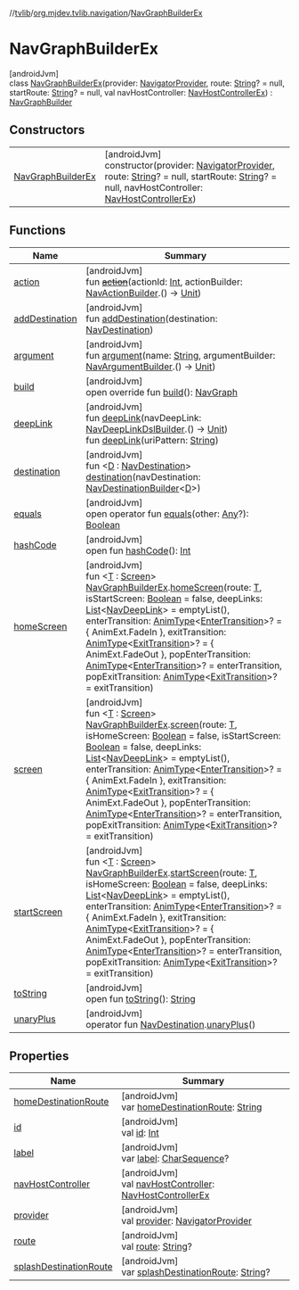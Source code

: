 //[tvlib](../../../index.md)/[org.mjdev.tvlib.navigation](../index.md)/[NavGraphBuilderEx](index.md)

# NavGraphBuilderEx

[androidJvm]\
class [NavGraphBuilderEx](index.md)(provider: [NavigatorProvider](https://developer.android.com/reference/kotlin/androidx/navigation/NavigatorProvider.html), route: [String](https://kotlinlang.org/api/latest/jvm/stdlib/kotlin/-string/index.html)? = null, startRoute: [String](https://kotlinlang.org/api/latest/jvm/stdlib/kotlin/-string/index.html)? = null, val navHostController: [NavHostControllerEx](../-nav-host-controller-ex/index.md)) : [NavGraphBuilder](https://developer.android.com/reference/kotlin/androidx/navigation/NavGraphBuilder.html)

## Constructors

| | |
|---|---|
| [NavGraphBuilderEx](-nav-graph-builder-ex.md) | [androidJvm]<br>constructor(provider: [NavigatorProvider](https://developer.android.com/reference/kotlin/androidx/navigation/NavigatorProvider.html), route: [String](https://kotlinlang.org/api/latest/jvm/stdlib/kotlin/-string/index.html)? = null, startRoute: [String](https://kotlinlang.org/api/latest/jvm/stdlib/kotlin/-string/index.html)? = null, navHostController: [NavHostControllerEx](../-nav-host-controller-ex/index.md)) |

## Functions

| Name | Summary |
|---|---|
| [action](index.md#-1754249251%2FFunctions%2F-1596939238) | [androidJvm]<br>fun [~~action~~](index.md#-1754249251%2FFunctions%2F-1596939238)(actionId: [Int](https://kotlinlang.org/api/latest/jvm/stdlib/kotlin/-int/index.html), actionBuilder: [NavActionBuilder](https://developer.android.com/reference/kotlin/androidx/navigation/NavActionBuilder.html).() -&gt; [Unit](https://kotlinlang.org/api/latest/jvm/stdlib/kotlin/-unit/index.html)) |
| [addDestination](index.md#2018986491%2FFunctions%2F-1596939238) | [androidJvm]<br>fun [addDestination](index.md#2018986491%2FFunctions%2F-1596939238)(destination: [NavDestination](https://developer.android.com/reference/kotlin/androidx/navigation/NavDestination.html)) |
| [argument](index.md#-438696563%2FFunctions%2F-1596939238) | [androidJvm]<br>fun [argument](index.md#-438696563%2FFunctions%2F-1596939238)(name: [String](https://kotlinlang.org/api/latest/jvm/stdlib/kotlin/-string/index.html), argumentBuilder: [NavArgumentBuilder](https://developer.android.com/reference/kotlin/androidx/navigation/NavArgumentBuilder.html).() -&gt; [Unit](https://kotlinlang.org/api/latest/jvm/stdlib/kotlin/-unit/index.html)) |
| [build](build.md) | [androidJvm]<br>open override fun [build](build.md)(): [NavGraph](https://developer.android.com/reference/kotlin/androidx/navigation/NavGraph.html) |
| [deepLink](index.md#-1156471893%2FFunctions%2F-1596939238) | [androidJvm]<br>fun [deepLink](index.md#-1156471893%2FFunctions%2F-1596939238)(navDeepLink: [NavDeepLinkDslBuilder](https://developer.android.com/reference/kotlin/androidx/navigation/NavDeepLinkDslBuilder.html).() -&gt; [Unit](https://kotlinlang.org/api/latest/jvm/stdlib/kotlin/-unit/index.html))<br>fun [deepLink](index.md#-150036510%2FFunctions%2F-1596939238)(uriPattern: [String](https://kotlinlang.org/api/latest/jvm/stdlib/kotlin/-string/index.html)) |
| [destination](index.md#-1004337867%2FFunctions%2F-1596939238) | [androidJvm]<br>fun &lt;[D](index.md#-1004337867%2FFunctions%2F-1596939238) : [NavDestination](https://developer.android.com/reference/kotlin/androidx/navigation/NavDestination.html)&gt; [destination](index.md#-1004337867%2FFunctions%2F-1596939238)(navDestination: [NavDestinationBuilder](https://developer.android.com/reference/kotlin/androidx/navigation/NavDestinationBuilder.html)&lt;[D](index.md#-1004337867%2FFunctions%2F-1596939238)&gt;) |
| [equals](../../org.mjdev.tvlib.webscrapper.select/-element-not-found-exception/index.md#585090901%2FFunctions%2F-1596939238) | [androidJvm]<br>open operator fun [equals](../../org.mjdev.tvlib.webscrapper.select/-element-not-found-exception/index.md#585090901%2FFunctions%2F-1596939238)(other: [Any](https://kotlinlang.org/api/latest/jvm/stdlib/kotlin/-any/index.html)?): [Boolean](https://kotlinlang.org/api/latest/jvm/stdlib/kotlin/-boolean/index.html) |
| [hashCode](../../org.mjdev.tvlib.webscrapper.select/-element-not-found-exception/index.md#1794629105%2FFunctions%2F-1596939238) | [androidJvm]<br>open fun [hashCode](../../org.mjdev.tvlib.webscrapper.select/-element-not-found-exception/index.md#1794629105%2FFunctions%2F-1596939238)(): [Int](https://kotlinlang.org/api/latest/jvm/stdlib/kotlin/-int/index.html) |
| [homeScreen](../../org.mjdev.tvlib.extensions/-nav-graph-builder-ext/home-screen.md) | [androidJvm]<br>fun &lt;[T](../../org.mjdev.tvlib.extensions/-nav-graph-builder-ext/home-screen.md) : [Screen](../../org.mjdev.tvlib.screen/-screen/index.md)&gt; [NavGraphBuilderEx](index.md).[homeScreen](../../org.mjdev.tvlib.extensions/-nav-graph-builder-ext/home-screen.md)(route: [T](../../org.mjdev.tvlib.extensions/-nav-graph-builder-ext/home-screen.md), isStartScreen: [Boolean](https://kotlinlang.org/api/latest/jvm/stdlib/kotlin/-boolean/index.html) = false, deepLinks: [List](https://kotlinlang.org/api/latest/jvm/stdlib/kotlin.collections/-list/index.html)&lt;[NavDeepLink](https://developer.android.com/reference/kotlin/androidx/navigation/NavDeepLink.html)&gt; = emptyList(), enterTransition: [AnimType](../../org.mjdev.tvlib.extensions/index.md#1759378358%2FClasslikes%2F-1596939238)&lt;[EnterTransition](https://developer.android.com/reference/kotlin/androidx/compose/animation/EnterTransition.html)&gt;? = { AnimExt.FadeIn }, exitTransition: [AnimType](../../org.mjdev.tvlib.extensions/index.md#1759378358%2FClasslikes%2F-1596939238)&lt;[ExitTransition](https://developer.android.com/reference/kotlin/androidx/compose/animation/ExitTransition.html)&gt;? = { AnimExt.FadeOut }, popEnterTransition: [AnimType](../../org.mjdev.tvlib.extensions/index.md#1759378358%2FClasslikes%2F-1596939238)&lt;[EnterTransition](https://developer.android.com/reference/kotlin/androidx/compose/animation/EnterTransition.html)&gt;? = enterTransition, popExitTransition: [AnimType](../../org.mjdev.tvlib.extensions/index.md#1759378358%2FClasslikes%2F-1596939238)&lt;[ExitTransition](https://developer.android.com/reference/kotlin/androidx/compose/animation/ExitTransition.html)&gt;? = exitTransition) |
| [screen](../../org.mjdev.tvlib.extensions/-nav-graph-builder-ext/screen.md) | [androidJvm]<br>fun &lt;[T](../../org.mjdev.tvlib.extensions/-nav-graph-builder-ext/screen.md) : [Screen](../../org.mjdev.tvlib.screen/-screen/index.md)&gt; [NavGraphBuilderEx](index.md).[screen](../../org.mjdev.tvlib.extensions/-nav-graph-builder-ext/screen.md)(route: [T](../../org.mjdev.tvlib.extensions/-nav-graph-builder-ext/screen.md), isHomeScreen: [Boolean](https://kotlinlang.org/api/latest/jvm/stdlib/kotlin/-boolean/index.html) = false, isStartScreen: [Boolean](https://kotlinlang.org/api/latest/jvm/stdlib/kotlin/-boolean/index.html) = false, deepLinks: [List](https://kotlinlang.org/api/latest/jvm/stdlib/kotlin.collections/-list/index.html)&lt;[NavDeepLink](https://developer.android.com/reference/kotlin/androidx/navigation/NavDeepLink.html)&gt; = emptyList(), enterTransition: [AnimType](../../org.mjdev.tvlib.extensions/index.md#1759378358%2FClasslikes%2F-1596939238)&lt;[EnterTransition](https://developer.android.com/reference/kotlin/androidx/compose/animation/EnterTransition.html)&gt;? = { AnimExt.FadeIn }, exitTransition: [AnimType](../../org.mjdev.tvlib.extensions/index.md#1759378358%2FClasslikes%2F-1596939238)&lt;[ExitTransition](https://developer.android.com/reference/kotlin/androidx/compose/animation/ExitTransition.html)&gt;? = { AnimExt.FadeOut }, popEnterTransition: [AnimType](../../org.mjdev.tvlib.extensions/index.md#1759378358%2FClasslikes%2F-1596939238)&lt;[EnterTransition](https://developer.android.com/reference/kotlin/androidx/compose/animation/EnterTransition.html)&gt;? = enterTransition, popExitTransition: [AnimType](../../org.mjdev.tvlib.extensions/index.md#1759378358%2FClasslikes%2F-1596939238)&lt;[ExitTransition](https://developer.android.com/reference/kotlin/androidx/compose/animation/ExitTransition.html)&gt;? = exitTransition) |
| [startScreen](../../org.mjdev.tvlib.extensions/-nav-graph-builder-ext/start-screen.md) | [androidJvm]<br>fun &lt;[T](../../org.mjdev.tvlib.extensions/-nav-graph-builder-ext/start-screen.md) : [Screen](../../org.mjdev.tvlib.screen/-screen/index.md)&gt; [NavGraphBuilderEx](index.md).[startScreen](../../org.mjdev.tvlib.extensions/-nav-graph-builder-ext/start-screen.md)(route: [T](../../org.mjdev.tvlib.extensions/-nav-graph-builder-ext/start-screen.md), isHomeScreen: [Boolean](https://kotlinlang.org/api/latest/jvm/stdlib/kotlin/-boolean/index.html) = false, deepLinks: [List](https://kotlinlang.org/api/latest/jvm/stdlib/kotlin.collections/-list/index.html)&lt;[NavDeepLink](https://developer.android.com/reference/kotlin/androidx/navigation/NavDeepLink.html)&gt; = emptyList(), enterTransition: [AnimType](../../org.mjdev.tvlib.extensions/index.md#1759378358%2FClasslikes%2F-1596939238)&lt;[EnterTransition](https://developer.android.com/reference/kotlin/androidx/compose/animation/EnterTransition.html)&gt;? = { AnimExt.FadeIn }, exitTransition: [AnimType](../../org.mjdev.tvlib.extensions/index.md#1759378358%2FClasslikes%2F-1596939238)&lt;[ExitTransition](https://developer.android.com/reference/kotlin/androidx/compose/animation/ExitTransition.html)&gt;? = { AnimExt.FadeOut }, popEnterTransition: [AnimType](../../org.mjdev.tvlib.extensions/index.md#1759378358%2FClasslikes%2F-1596939238)&lt;[EnterTransition](https://developer.android.com/reference/kotlin/androidx/compose/animation/EnterTransition.html)&gt;? = enterTransition, popExitTransition: [AnimType](../../org.mjdev.tvlib.extensions/index.md#1759378358%2FClasslikes%2F-1596939238)&lt;[ExitTransition](https://developer.android.com/reference/kotlin/androidx/compose/animation/ExitTransition.html)&gt;? = exitTransition) |
| [toString](../../org.mjdev.tvlib.webscrapper.select/-element-not-found-exception/index.md#1616463040%2FFunctions%2F-1596939238) | [androidJvm]<br>open fun [toString](../../org.mjdev.tvlib.webscrapper.select/-element-not-found-exception/index.md#1616463040%2FFunctions%2F-1596939238)(): [String](https://kotlinlang.org/api/latest/jvm/stdlib/kotlin/-string/index.html) |
| [unaryPlus](index.md#-837558775%2FExtensions%2F-1596939238) | [androidJvm]<br>operator fun [NavDestination](https://developer.android.com/reference/kotlin/androidx/navigation/NavDestination.html).[unaryPlus](index.md#-837558775%2FExtensions%2F-1596939238)() |

## Properties

| Name | Summary |
|---|---|
| [homeDestinationRoute](home-destination-route.md) | [androidJvm]<br>var [homeDestinationRoute](home-destination-route.md): [String](https://kotlinlang.org/api/latest/jvm/stdlib/kotlin/-string/index.html) |
| [id](index.md#-1474937811%2FProperties%2F-1596939238) | [androidJvm]<br>val [id](index.md#-1474937811%2FProperties%2F-1596939238): [Int](https://kotlinlang.org/api/latest/jvm/stdlib/kotlin/-int/index.html) |
| [label](index.md#-353711554%2FProperties%2F-1596939238) | [androidJvm]<br>var [label](index.md#-353711554%2FProperties%2F-1596939238): [CharSequence](https://kotlinlang.org/api/latest/jvm/stdlib/kotlin/-char-sequence/index.html)? |
| [navHostController](nav-host-controller.md) | [androidJvm]<br>val [navHostController](nav-host-controller.md): [NavHostControllerEx](../-nav-host-controller-ex/index.md) |
| [provider](index.md#1416870999%2FProperties%2F-1596939238) | [androidJvm]<br>val [provider](index.md#1416870999%2FProperties%2F-1596939238): [NavigatorProvider](https://developer.android.com/reference/kotlin/androidx/navigation/NavigatorProvider.html) |
| [route](index.md#1604817033%2FProperties%2F-1596939238) | [androidJvm]<br>val [route](index.md#1604817033%2FProperties%2F-1596939238): [String](https://kotlinlang.org/api/latest/jvm/stdlib/kotlin/-string/index.html)? |
| [splashDestinationRoute](splash-destination-route.md) | [androidJvm]<br>var [splashDestinationRoute](splash-destination-route.md): [String](https://kotlinlang.org/api/latest/jvm/stdlib/kotlin/-string/index.html)? |
